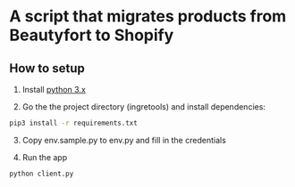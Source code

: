 # A script that migrates products from Beautyfort to Shopify

## How to setup
1. Install [python 3.x](https://www.python.org/downloads/)

2. Go the the project directory (ingretools) and install dependencies:
```bash
pip3 install -r requirements.txt
```

3. Copy env.sample.py to env.py and fill in the credentials

4. Run the app
```bash
python client.py
```